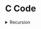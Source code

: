 # C Code

<details>
<summary>Recursion</summary>
<ul>
<li><a href="https://github.com/saket61195/Mastery_in_Data_Structure/blob/main/P01_recursion/c_code/P01_how_recursion_work.c">how_recursion_work</a>
</li>
<li>[static_variable]()</li>
<li>[globle_variable]()</li>
<li>[tail_recursion]()</li>
<li>[head_recursion]()</li>
<li>[tree_recursion]()</li>
<li>[indrect_recursion]()</li>
<li>[nested_recursion]()</li>
<li>[factoraial_recursion]()</li>
<li>[exponent_or_power_recursion]()</li>
<li>[taylor_series_recursion]()</li>
<li>[Taylor_Series_Horner_Rule]()</li>
<li>[fibonacci_series.
<li>[nCr]()</li>
<li>[Tower_of_Hanoi]()</li>
<li>[quiz_1st_queston]()</li>
<li>[quiz_2nd_queston]()</li>
<li>[quiz_3rd_queston]()</li>
<li>[quiz_4th_queston]()</li>
<li>[quiz_5th_queston]()</li>
</ul>
</details>
